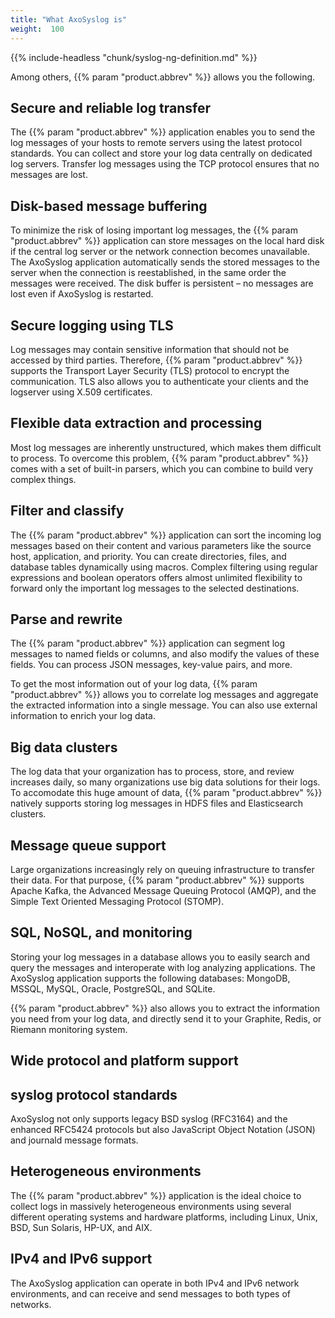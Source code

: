 ```yaml
---
title: "What AxoSyslog is"
weight:  100
---
```

<!-- DISCLAIMER: This file is based on the syslog-ng Open Source Edition documentation https://github.com/balabit/syslog-ng-ose-guides/commit/2f4a52ee61d1ea9ad27cb4f3168b95408fddfdf2 and is used under the terms of The syslog-ng Open Source Edition Documentation License. The file has been modified by Axoflow. -->

{{% include-headless "chunk/syslog-ng-definition.md" %}}

Among others, {{% param "product.abbrev" %}} allows you the following.


## Secure and reliable log transfer

The {{% param "product.abbrev" %}} application enables you to send the log messages of your hosts to remote servers using the latest protocol standards. You can collect and store your log data centrally on dedicated log servers. Transfer log messages using the TCP protocol ensures that no messages are lost.



## Disk-based message buffering

To minimize the risk of losing important log messages, the {{% param "product.abbrev" %}} application can store messages on the local hard disk if the central log server or the network connection becomes unavailable. The AxoSyslog application automatically sends the stored messages to the server when the connection is reestablished, in the same order the messages were received. The disk buffer is persistent – no messages are lost even if AxoSyslog is restarted.



## Secure logging using TLS

Log messages may contain sensitive information that should not be accessed by third parties. Therefore, {{% param "product.abbrev" %}} supports the Transport Layer Security (TLS) protocol to encrypt the communication. TLS also allows you to authenticate your clients and the logserver using X.509 certificates.



## Flexible data extraction and processing

Most log messages are inherently unstructured, which makes them difficult to process. To overcome this problem, {{% param "product.abbrev" %}} comes with a set of built-in parsers, which you can combine to build very complex things.



## Filter and classify

The {{% param "product.abbrev" %}} application can sort the incoming log messages based on their content and various parameters like the source host, application, and priority. You can create directories, files, and database tables dynamically using macros. Complex filtering using regular expressions and boolean operators offers almost unlimited flexibility to forward only the important log messages to the selected destinations.



## Parse and rewrite

The {{% param "product.abbrev" %}} application can segment log messages to named fields or columns, and also modify the values of these fields. You can process JSON messages, key-value pairs, and more.

To get the most information out of your log data, {{% param "product.abbrev" %}} allows you to correlate log messages and aggregate the extracted information into a single message. You can also use external information to enrich your log data.



## Big data clusters

The log data that your organization has to process, store, and review increases daily, so many organizations use big data solutions for their logs. To accomodate this huge amount of data, {{% param "product.abbrev" %}} natively supports storing log messages in HDFS files and Elasticsearch clusters.



## Message queue support

Large organizations increasingly rely on queuing infrastructure to transfer their data. For that purpose, {{% param "product.abbrev" %}} supports Apache Kafka, the Advanced Message Queuing Protocol (AMQP), and the Simple Text Oriented Messaging Protocol (STOMP).



## SQL, NoSQL, and monitoring

Storing your log messages in a database allows you to easily search and query the messages and interoperate with log analyzing applications. The AxoSyslog application supports the following databases: MongoDB, MSSQL, MySQL, Oracle, PostgreSQL, and SQLite.

{{% param "product.abbrev" %}} also allows you to extract the information you need from your log data, and directly send it to your Graphite, Redis, or Riemann monitoring system.



## Wide protocol and platform support



## syslog protocol standards

AxoSyslog not only supports legacy BSD syslog (RFC3164) and the enhanced RFC5424 protocols but also JavaScript Object Notation (JSON) and journald message formats.



## Heterogeneous environments

The {{% param "product.abbrev" %}} application is the ideal choice to collect logs in massively heterogeneous environments using several different operating systems and hardware platforms, including Linux, Unix, BSD, Sun Solaris, HP-UX, and AIX.



## IPv4 and IPv6 support

The AxoSyslog application can operate in both IPv4 and IPv6 network environments, and can receive and send messages to both types of networks.

